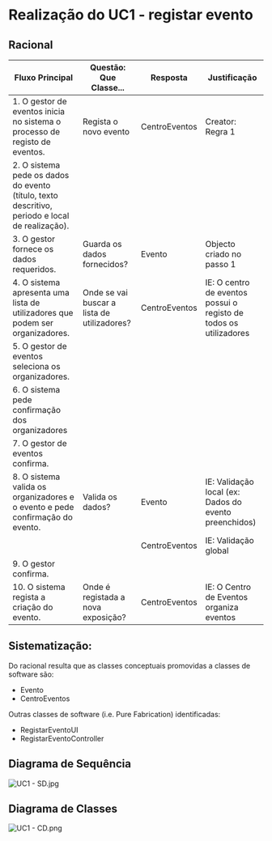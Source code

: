 # Realização do UC1 - registar evento #

## Racional ##

Fluxo Principal | Questão: Que Classe... | Resposta | Justificação
--------------- | ---------------------- | -------- | ------------
1. O gestor de eventos inicia no sistema o processo de registo de eventos. |Regista o novo evento	|CentroEventos	|Creator: Regra 1
2. O sistema pede os dados do evento (título, texto descritivo, periodo e local de realização). |||
3. O gestor fornece os dados requeridos. |Guarda os dados fornecidos?	|Evento	|Objecto criado no passo 1
4. O sistema apresenta uma lista de utilizadores que podem ser organizadores. |Onde se vai buscar a lista de utilizadores? | CentroEventos | IE: O centro de eventos possui o registo de todos os utilizadores
5. O gestor de eventos seleciona os organizadores.|||
6. O sistema pede confirmação dos organizadores|||
7. O gestor de eventos confirma.|||
8. O sistema valida os organizadores e o evento e pede confirmação do evento. |Valida os dados?	|Evento	|IE: Validação local (ex: Dados do evento preenchidos)
	|	|CentroEventos	|IE: Validação global
9. O gestor confirma.|||
10. O sistema regista a criação do evento. |Onde é registada a nova exposição?	|CentroEventos	| IE: O Centro de Eventos organiza eventos



## Sistematização: ##

Do racional resulta que as classes conceptuais promovidas a classes de software são:

* Evento
* CentroEventos


Outras classes de software (i.e. Pure Fabrication) identificadas:  

* RegistarEventoUI
* RegistarEventoController


## Diagrama de Sequência ##
![UC1 - SD.jpg](https://bitbucket.org/repo/goXzaB/images/473212063-UC1%20-%20SD.jpg)

## Diagrama de Classes ##
![UC1 - CD.png](https://bitbucket.org/repo/goXzaB/images/2112319589-UC1%20-%20CD.png)